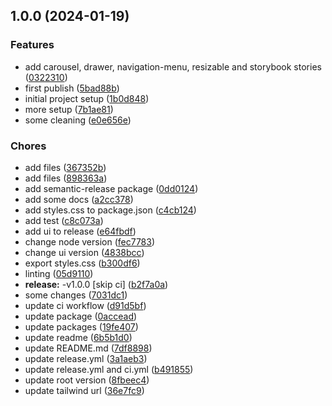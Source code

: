## 1.0.0 (2024-01-19)


### Features

* add carousel, drawer, navigation-menu, resizable and storybook stories ([0322310](https://github.com/lifespikes/packages/commit/0322310132814aa1e286da74685b1bd5ad9c3e99))
* first publish ([5bad88b](https://github.com/lifespikes/packages/commit/5bad88bb7eb56f8ab2fbddabaa065f0982ffd18d))
* initial project setup ([1b0d848](https://github.com/lifespikes/packages/commit/1b0d848c366c73dd9d6e6f3e8b39098c1a69e4e5))
* more setup ([7b1ae81](https://github.com/lifespikes/packages/commit/7b1ae815f4013eeaee752bc75ac25a396a7bda2a))
* some cleaning ([e0e656e](https://github.com/lifespikes/packages/commit/e0e656e5d1038ff73b0b6b2c42ab88a6430615ba))


### Chores

* add files ([367352b](https://github.com/lifespikes/packages/commit/367352ba5318ff0968399faae484f6ba22ca82dc))
* add files ([898363a](https://github.com/lifespikes/packages/commit/898363a8b15558488ce95fe10806ba7061c9481a))
* add semantic-release package ([0dd0124](https://github.com/lifespikes/packages/commit/0dd01245c29852eec9bcaf75d358da0e7922b455))
* add some docs ([a2cc378](https://github.com/lifespikes/packages/commit/a2cc3789e58cb91cebf8ff0cbc7b70d194b48053))
* add styles.css to package.json ([c4cb124](https://github.com/lifespikes/packages/commit/c4cb1247e66a5999eb799d119c4b1b2595077dcb))
* add test ([c8c073a](https://github.com/lifespikes/packages/commit/c8c073ad66299b2bc9c87fd40e4e3870c8b474df))
* add ui to release ([e64fbdf](https://github.com/lifespikes/packages/commit/e64fbdf205efadc388cbda90f4deba3402643025))
* change node version ([fec7783](https://github.com/lifespikes/packages/commit/fec77839b8210b813e4f2adc18d32db815cec416))
* change ui version ([4838bcc](https://github.com/lifespikes/packages/commit/4838bcc5ffbfec3dfebdada1b790945b74b90606))
* export styles.css ([b300df6](https://github.com/lifespikes/packages/commit/b300df65f53de8917e0eefbffc81e7294056834f))
* linting ([05d9110](https://github.com/lifespikes/packages/commit/05d91104f452bd3bd6ddcac5a0ea91b848eb3659))
* **release:** -v1.0.0 [skip ci] ([b2f7a0a](https://github.com/lifespikes/packages/commit/b2f7a0a7c8ca4711cae1c3292e0d1520821e3d88))
* some changes ([7031dc1](https://github.com/lifespikes/packages/commit/7031dc1068eff426786b6c2183eaa82d2ea1afd1))
* update ci workflow ([d91d5bf](https://github.com/lifespikes/packages/commit/d91d5bf261802e719cac07fa6cb07079ea0c2471))
* update package ([0accead](https://github.com/lifespikes/packages/commit/0accead8e7b42806fb8161afd0a93155ff56ddbe))
* update packages ([19fe407](https://github.com/lifespikes/packages/commit/19fe407990c481a01379a66945d5d1b35e6f27e6))
* update readme ([6b5b1d0](https://github.com/lifespikes/packages/commit/6b5b1d08f9888916ae0a71ad5828a1b04a0d1f6f))
* update README.md ([7df8898](https://github.com/lifespikes/packages/commit/7df8898d853073ecd008f107115c46bc0aec2293))
* update release.yml ([3a1aeb3](https://github.com/lifespikes/packages/commit/3a1aeb378fe187d37eea2f31825eda516291de48))
* update release.yml and ci.yml ([b491855](https://github.com/lifespikes/packages/commit/b491855521a1a81e4bc13948f6b8850984b45b01))
* update root version ([8fbeec4](https://github.com/lifespikes/packages/commit/8fbeec4a3218caf5bf000bb846974ff4ee5bf156))
* update tailwind url ([36e7fc9](https://github.com/lifespikes/packages/commit/36e7fc94f50cd5e5109623084bf9787ae55b3b0a))
